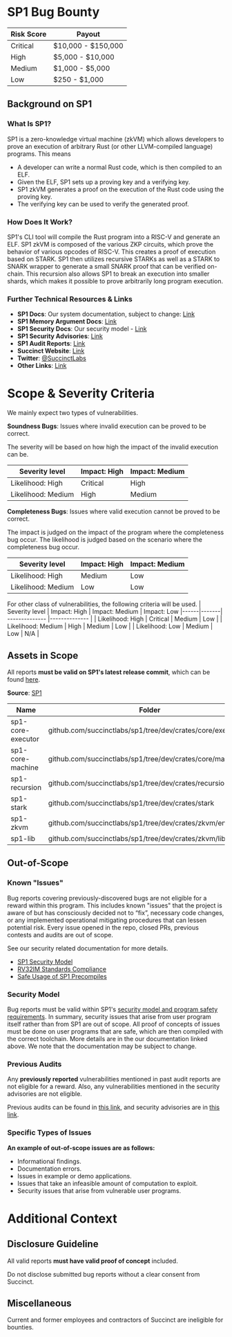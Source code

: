 # SP1 Bug Bounty

| Risk Score |  Payout |
|------------|---------|
| Critical | $10,000 - $150,000 |
| High | $5,000 - $10,000 |
| Medium | $1,000 - $5,000 |
| Low | $250 - $1,000 |

## Background on SP1

### What Is SP1?

SP1 is a zero-knowledge virtual machine (zkVM) which allows developers to prove an execution of arbitrary Rust (or other LLVM-compiled language) programs. This means

- A developer can write a normal Rust code, which is then compiled to an ELF.
- Given the ELF, SP1 sets up a proving key and a verifying key.
- SP1 zkVM generates a proof on the execution of the Rust code using the proving key.
- The verifying key can be used to verify the generated proof.

### How Does It Work?

SP1's CLI tool will compile the Rust program into a RISC-V and generate an ELF. SP1 zkVM is composed of the various ZKP circuits, which prove the behavior of various opcodes of RISC-V. This creates a proof of execution based on STARK. SP1 then utilizes recursive STARKs as well as a STARK to SNARK wrapper to generate a small SNARK proof that can be verified on-chain. This recursion also allows SP1 to break an execution into smaller shards, which makes it possible to prove arbitrarily long program execution. 

### Further Technical Resources & Links

- **SP1 Docs**: Our system documentation, subject to change: [Link](https://docs.succinct.xyz/)
- **SP1 Memory Argument Docs**: [Link](https://github.com/succinctlabs/sp1/blob/dev/book/static/SP1_Turbo_Memory_Argument.pdf)
- **SP1 Security Docs**: Our security model - [Link](https://docs.succinct.xyz/docs/security/security-model)
- **SP1 Security Advisories**: [Link](https://github.com/succinctlabs/sp1/security/advisories)
- **SP1 Audit Reports**: [Link](https://github.com/succinctlabs/sp1/tree/dev/audits)
- **Succinct Website**: [Link](https://www.succinct.xyz/)
- **Twitter**: [@SuccinctLabs](https://x.com/SuccinctLabs)
- **Other Links**: [Link](https://linktr.ee/succinctlabs)

# Scope & Severity Criteria

We mainly expect two types of vulnerabilities. 

**Soundness Bugs**: Issues where invalid execution can be proved to be correct.

The severity will be based on how high the impact of the invalid execution can be. 

| Severity level | Impact: High	| Impact: Medium |
|------|-------| -------------- |
| Likelihood: High	 | Critical | High |
| Likelihood: Medium | High | Medium |

**Completeness Bugs**: Issues where valid execution cannot be proved to be correct.

The impact is judged on the impact of the program where the completeness bug occur. The likelihood is judged based on the scenario where the completeness bug occur.

| Severity level | Impact: High	| Impact: Medium |
|------|-------| -------------- |
| Likelihood: High	 | Medium | Low |
| Likelihood: Medium | Low | Low |

For other class of vulnerabilities, the following criteria will be used.
| Severity level | Impact: High	| Impact: Medium | Impact: Low
|------|-------| -------------- |-------------- |
| Likelihood: High	 | Critical | Medium | Low |
| Likelihood: Medium | High | Medium | Low |
| Likelihood: Low    | Medium | Low | N/A |


## Assets in Scope

All reports **must be valid on SP1's latest release commit**, which can be found [here](https://github.com/succinctlabs/sp1/releases). 

**Source**: [SP1](https://github.com/succinctlabs/sp1)

| Name | Folder |
|------|-------|
| sp1-core-executor | github.com/succinctlabs/sp1/tree/dev/crates/core/executor |
| sp1-core-machine | github.com/succinctlabs/sp1/tree/dev/crates/core/machine |
| sp1-recursion | github.com/succinctlabs/sp1/tree/dev/crates/recursion |
| sp1-stark | github.com/succinctlabs/sp1/tree/dev/crates/stark | 
| sp1-zkvm | github.com/succinctlabs/sp1/tree/dev/crates/zkvm/entrypoint |
| sp1-lib | github.com/succinctlabs/sp1/tree/dev/crates/zkvm/lib |


## Out-of-Scope

### Known "Issues"

Bug reports covering previously-discovered bugs are not eligible for a reward within this program. This includes known "issues" that the project is aware of but has consciously decided not to “fix”, necessary code changes, or any implemented operational mitigating procedures that can lessen potential risk. Every issue opened in the repo, closed PRs, previous contests and audits are out of scope.

See our security related documentation for more details.
- [SP1 Security Model](https://docs.succinct.xyz/docs/security/security-model)
- [RV32IM Standards Compliance](https://docs.succinct.xyz/docs/security/rv32im-implementation)
- [Safe Usage of SP1 Precompiles](https://docs.succinct.xyz/docs/security/safe-precompile-usage)

### Security Model 

Bug reports must be valid within SP1's [security model and program safety requirements](https://docs.succinct.xyz/docs/security/security-model). In summary, security issues that arise from user program itself rather than from SP1 are out of scope. All proof of concepts of issues must be done on user programs that are safe, which are then compiled with the correct toolchain. More details are in the our documentation linked above. We note that the documentation may be subject to change.

### Previous Audits

Any **previously reported** vulnerabilities mentioned in past audit reports are not eligible for a reward. Also, any vulnerabilities mentioned in the security advisories are not eligible. 

Previous audits can be found in [this link](https://github.com/succinctlabs/sp1/tree/dev/audits), and security advisories are in [this link](https://github.com/succinctlabs/sp1/security/advisories).


### Specific Types of Issues

**An example of out-of-scope issues are as follows:**

- Informational findings.
- Documentation errors.
- Issues in example or demo applications.
- Issues that take an infeasible amount of computation to exploit.
- Security issues that arise from vulnerable user programs.

# Additional Context

## Disclosure Guideline

All valid reports **must have valid proof of concept** included.

Do not disclose submitted bug reports without a clear consent from Succinct.

## Miscellaneous
Current and former employees and contractors of Succinct are ineligible for bounties.
